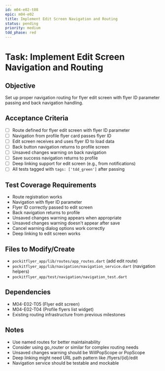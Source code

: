 ```yaml
---
id: m04-e02-t08
epic: m04-e02
title: Implement Edit Screen Navigation and Routing
status: pending
priority: medium
tdd_phase: red
---
```


# Task: Implement Edit Screen Navigation and Routing

## Objective
Set up proper navigation routing for flyer edit screen with flyer ID parameter passing and back navigation handling.

## Acceptance Criteria
- [ ] Route defined for flyer edit screen with flyer ID parameter
- [ ] Navigation from profile flyer card passes flyer ID
- [ ] Edit screen receives and uses flyer ID to load data
- [ ] Back button navigation returns to profile screen
- [ ] Unsaved changes warning on back navigation
- [ ] Save success navigation returns to profile
- [ ] Deep linking support for edit screen (e.g., from notifications)
- [ ] All tests tagged with `tags: ['tdd_green']` after passing

## Test Coverage Requirements
- Route registration works
- Navigation with flyer ID parameter
- Flyer ID correctly passed to edit screen
- Back navigation returns to profile
- Unsaved changes warning appears when appropriate
- Unsaved changes warning doesn't appear after save
- Cancel warning dialog options work correctly
- Deep linking to edit screen works

## Files to Modify/Create
- `pockitflyer_app/lib/routes/app_routes.dart` (add edit route)
- `pockitflyer_app/lib/navigation/navigation_service.dart` (navigation helpers)
- `pockitflyer_app/test/navigation/navigation_test.dart`

## Dependencies
- M04-E02-T05 (Flyer edit screen)
- M04-E02-T04 (Profile flyers list widget)
- Existing routing infrastructure from previous milestones

## Notes
- Use named routes for better maintainability
- Consider using go_router or similar for complex routing needs
- Unsaved changes warning should be WillPopScope or PopScope
- Deep linking might need URL path pattern like /flyers/{id}/edit
- Navigation service should be testable and mockable
